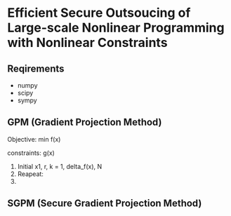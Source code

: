 # Efficient Secure Outsoucing of Large-scale Nonlinear Programming with Nonlinear Constraints

## Reqirements
- numpy
- scipy
- sympy

## GPM (Gradient Projection Method)

Objective: min f(x)

constraints: g(x)

1. Initial x1, r, k = 1, delta_f(x), N
2. Reapeat:
3. 

## SGPM (Secure Gradient Projection Method)
